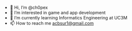 - 👋 Hi, I’m @ch0pex
- 👀 I’m interested in game and app development
- 🌱 I’m currently learning Informatics Engineering at UC3M
- 📫 How to reach me acbsur1@gmail.com

<!---
ch0pex/ch0pex is a ✨ special ✨ repository because its `README.md` (this file) appears on your GitHub profile.
You can click the Preview link to take a look at your changes.
--->
